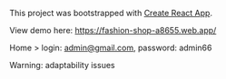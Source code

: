 This project was bootstrapped with [Create React App](https://github.com/facebook/create-react-app).

View demo here: https://fashion-shop-a8655.web.app/

Home > login: admin@gmail.com, password: admin66

Warning: adaptability issues

